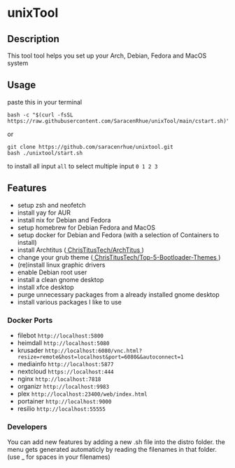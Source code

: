 # unixTool

## Description

This tool tool helps you set up your Arch, Debian, Fedora and MacOS system 

## Usage

paste this in your terminal
```
bash -c "$(curl -fsSL https://raw.githubusercontent.com/SaracenRhue/unixTool/main/cstart.sh)"
```

or

```
git clone https://github.com/saracenrhue/unixtool.git
bash ./unixtool/start.sh
```

to install all input `all`
to select multiple input `0 1 2 3`


## Features 
* setup zsh and neofetch
* install yay for AUR
* install nix for Debian and Fedora
* setup homebrew for Debian Fedora and MacOS
* setup docker for Debian and Fedora (with a selection of Containers to install)
* install Archtitus ([ ChrisTitusTech/ArchTitus ](https://github.com/ChrisTitusTech/ArchTitus))
* change your grub theme ([ ChrisTitusTech/Top-5-Bootloader-Themes ](https://github.com/ChrisTitusTech/Top-5-Bootloader-Themes))
* (re)install linux graphic drivers
* enable Debian root user
* install a clean gnome desktop
* install xfce desktop
* purge unnecessary packages from a already installed gnome desktop
* install various packages I like to use



### Docker Ports
* filebot `http://localhost:5800`
* heimdall `http://localhost:5080`
* krusader `http://localhost:6080/vnc.html?resize=remote&host=localhost&port=6080&&autoconnect=1`
* mediainfo `http://localhost:5877`
* nextcloud `https://localhost:444`
* nginx `http://localhost:7818`
* organizr `http://localhost:9983`
* plex `http://localhost:23400/web/index.html`
* portainer `http://localhost:9000`
* resilio `http://localhost:55555`

### Developers

You can add new features by adding a new .sh file into the distro folder.
the menu gets generated automaticly by reading the filenames in that folder.
(use _ for spaces in your filenames)